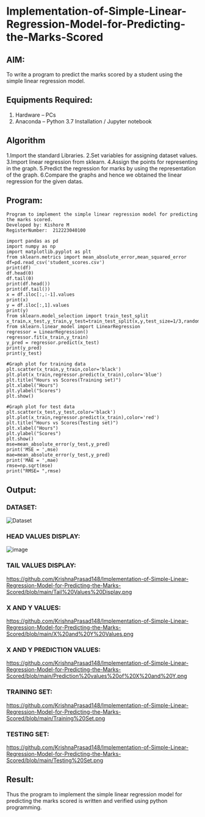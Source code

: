 # Implementation-of-Simple-Linear-Regression-Model-for-Predicting-the-Marks-Scored

## AIM:
To write a program to predict the marks scored by a student using the simple linear regression model.

## Equipments Required:
1. Hardware – PCs
2. Anaconda – Python 3.7 Installation / Jupyter notebook

## Algorithm
1.Import the standard Libraries.
2.Set variables for assigning dataset values.
3.Import linear regression from sklearn.
4.Assign the points for representing in the graph.
5.Predict the regression for marks by using the representation of the graph.
6.Compare the graphs and hence we obtained the linear regression for the given datas. 

## Program:
```
Program to implement the simple linear regression model for predicting the marks scored.
Developed by: Kishore M
RegisterNumber:  212223040100
```

```
import pandas as pd
import numpy as np
import matplotlib.pyplot as plt
from sklearn.metrics import mean_absolute_error,mean_squared_error
df=pd.read_csv('student_scores.csv')
print(df)
df.head(0)
df.tail(0)
print(df.head())
print(df.tail())
x = df.iloc[:,:-1].values
print(x)
y = df.iloc[:,1].values
print(y)
from sklearn.model_selection import train_test_split
x_train,x_test,y_train,y_test=train_test_split(x,y,test_size=1/3,random_state=0)
from sklearn.linear_model import LinearRegression
regressor = LinearRegression()
regressor.fit(x_train,y_train)
y_pred = regressor.predict(x_test)
print(y_pred)
print(y_test)

```

```
#Graph plot for training data
plt.scatter(x_train,y_train,color='black')
plt.plot(x_train,regressor.predict(x_train),color='blue')
plt.title("Hours vs Scores(Training set)")
plt.xlabel("Hours")
plt.ylabel("Scores")
plt.show()
```

```
#Graph plot for test data
plt.scatter(x_test,y_test,color='black')
plt.plot(x_train,regressor.predict(x_train),color='red')
plt.title("Hours vs Scores(Testing set)")
plt.xlabel("Hours")
plt.ylabel("Scores")
plt.show()
mse=mean_absolute_error(y_test,y_pred)
print('MSE = ',mse)
mae=mean_absolute_error(y_test,y_pred)
print('MAE = ',mae)
rmse=np.sqrt(mse)
print("RMSE= ",rmse)
```

## Output:

### DATASET:
![Dataset](https://github.com/user-attachments/assets/56c927b2-c11d-4369-9e0b-9495a7bc7236)

### HEAD VALUES DISPLAY:
![image](https://github.com/user-attachments/assets/239d324f-d10d-42d1-aa6c-afa7958aadf6)

### TAIL VALUES DISPLAY:
https://github.com/KrishnaPrasad148/Implementation-of-Simple-Linear-Regression-Model-for-Predicting-the-Marks-Scored/blob/main/Tail%20Values%20Display.png

### X AND Y VALUES:
https://github.com/KrishnaPrasad148/Implementation-of-Simple-Linear-Regression-Model-for-Predicting-the-Marks-Scored/blob/main/X%20and%20Y%20Values.png

### X AND Y PREDICTION VALUES:
https://github.com/KrishnaPrasad148/Implementation-of-Simple-Linear-Regression-Model-for-Predicting-the-Marks-Scored/blob/main/Prediction%20values%20of%20X%20and%20Y.png

### TRAINING SET:
https://github.com/KrishnaPrasad148/Implementation-of-Simple-Linear-Regression-Model-for-Predicting-the-Marks-Scored/blob/main/Training%20Set.png

### TESTING SET:
https://github.com/KrishnaPrasad148/Implementation-of-Simple-Linear-Regression-Model-for-Predicting-the-Marks-Scored/blob/main/Testing%20Set.png

## Result:
Thus the program to implement the simple linear regression model for predicting the marks scored is written and verified using python programming.
